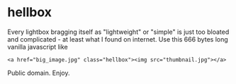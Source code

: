 # hellbox

Every lightbox bragging itself as "lightweight" or "simple" is just too bloated and complicated - at least what I found on internet. Use this 666 bytes long vanilla javascript like

```
<a href="big_image.jpg" class="hellbox"><img src="thumbnail.jpg"></a>
```

Public domain. Enjoy.
